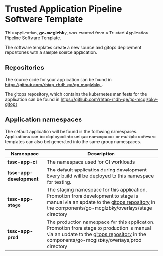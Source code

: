 # Trusted Application Pipeline Software Template

This application, **go-mcglzbky**, was created from a Trusted Application Pipeline Software Template.

The software templates create a new source and gitops deployment repositories with a sample source application. 

## Repositories

The source code for your application can be found in [https://github.com/rhtap-rhdh-qe/go-mcglzbky ](https://github.com/rhtap-rhdh-qe/go-mcglzbky ).
 
The gitops repository, which contains the kubernetes manifests for the application can be found in 
[https://github.com/rhtap-rhdh-qe/go-mcglzbky-gitops ](https://github.com/rhtap-rhdh-qe/go-mcglzbky-gitops ) 

## Application namespaces 

The default application will be found in the following namespaces. Applications can be deployed into unique namespaces or multiple software templates can also bet generated into the same group namespaces.  

|  Namespace   |  Description   |  
| -------- | -------- |
| **tssc-app-ci** | The namespace used for CI workloads |
| **tssc-app-development** | The default application during development. Every build will be deployed to this namespace for testing. |
| **tssc-app-stage** | The staging namespace for this application. Promotion from development to stage is manual via an update to the [gitops repository](https://github.com/rhtap-rhdh-qe/go-mcglzbky-gitops ) in the components/go-mcglzbky/overlays/stage directory |
| **tssc-app-prod** | The production namespace for this application. Promotion from stage to production is manual via an update to the [gitops repository](https://github.com/rhtap-rhdh-qe/go-mcglzbky-gitops ) in the components/go-mcglzbky/overlays/prod directory |